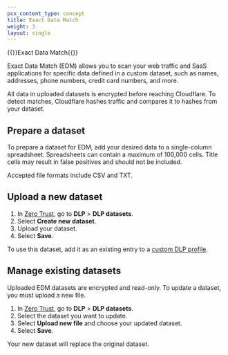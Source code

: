 ```yaml
---
pcx_content_type: concept
title: Exact Data Match
weight: 3
layout: single
---
```


{{<beta>}}Exact Data Match{{</beta>}}

Exact Data Match (EDM) allows you to scan your web traffic and SaaS applications for specific data defined in a custom dataset, such as names, addresses, phone numbers, credit card numbers, and more.

All data in uploaded datasets is encrypted before reaching Cloudflare. To detect matches, Cloudflare hashes traffic and compares it to hashes from your dataset.

## Prepare a dataset

To prepare a dataset for EDM, add your desired data to a single-column spreadsheet. Spreadsheets can contain a maximum of 100,000 cells. Title cells may result in false positives and should not be included.

Accepted file formats include CSV and TXT.

## Upload a new dataset

1. In [Zero Trust](https://one.dash.cloudflare.com/), go to **DLP** > **DLP datasets**.
2. Select **Create new dataset**.
3. Upload your dataset.
4. Select **Save**.

To use this dataset, add it as an existing entry to a [custom DLP profile](/cloudflare-one/policies/data-loss-prevention/dlp-profiles/#build-a-custom-profile).

## Manage existing datasets

Uploaded EDM datasets are encrypted and read-only. To update a dataset, you must upload a new file.

1. In [Zero Trust](https://one.dash.cloudflare.com/), go to **DLP** > **DLP datasets**.
2. Select the dataset you want to update.
3. Select **Upload new file** and choose your updated dataset.
4. Select **Save**.

Your new dataset will replace the original dataset.
